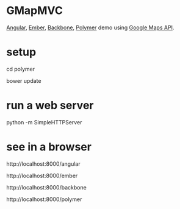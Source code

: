 GMapMVC
=======

[Angular](https://angularjs.org/), 
[Ember](http://emberjs.com/),
[Backbone](http://backbonejs.org/), 
[Polymer](https://www.polymer-project.org/) 
demo using [Google Maps API](https://developers.google.com/maps/web/). 

# setup
cd polymer

bower update  

# run a web server
python -m SimpleHTTPServer

# see in a browser
http://localhost:8000/angular

http://localhost:8000/ember

http://localhost:8000/backbone

http://localhost:8000/polymer
